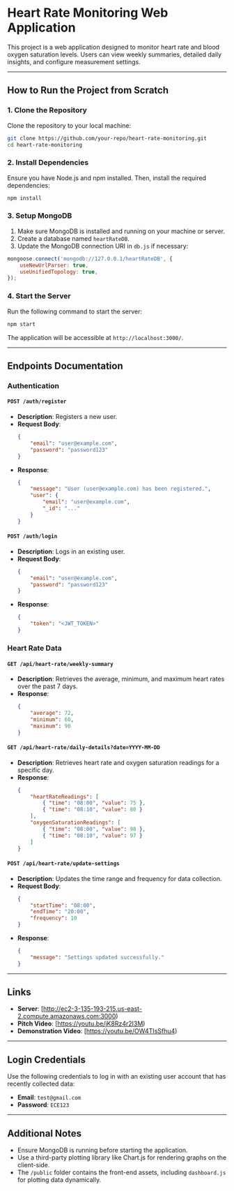 # Heart Rate Monitoring Web Application

This project is a web application designed to monitor heart rate and blood oxygen saturation levels. Users can view weekly summaries, detailed daily insights, and configure measurement settings.

---

## **How to Run the Project from Scratch**

### **1. Clone the Repository**

Clone the repository to your local machine:
```bash
git clone https://github.com/your-repo/heart-rate-monitoring.git
cd heart-rate-monitoring
```

### **2. Install Dependencies**

Ensure you have Node.js and npm installed. Then, install the required dependencies:
```bash
npm install
```

### **3. Setup MongoDB**

1. Make sure MongoDB is installed and running on your machine or server.
2. Create a database named `heartRateDB`.
3. Update the MongoDB connection URI in `db.js` if necessary:
```javascript
mongoose.connect('mongodb://127.0.0.1/heartRateDB', {
    useNewUrlParser: true,
    useUnifiedTopology: true,
});
```

### **4. Start the Server**

Run the following command to start the server:
```bash
npm start
```

The application will be accessible at `http://localhost:3000/`.

---

## **Endpoints Documentation**

### **Authentication**

#### `POST /auth/register`
- **Description**: Registers a new user.
- **Request Body**:
  ```json
  {
      "email": "user@example.com",
      "password": "password123"
  }
  ```
- **Response**:
  ```json
  {
      "message": "User (user@example.com) has been registered.",
      "user": {
          "email": "user@example.com",
          "_id": "..."
      }
  }
  ```

#### `POST /auth/login`
- **Description**: Logs in an existing user.
- **Request Body**:
  ```json
  {
      "email": "user@example.com",
      "password": "password123"
  }
  ```
- **Response**:
  ```json
  {
      "token": "<JWT_TOKEN>"
  }
  ```

### **Heart Rate Data**

#### `GET /api/heart-rate/weekly-summary`
- **Description**: Retrieves the average, minimum, and maximum heart rates over the past 7 days.
- **Response**:
  ```json
  {
      "average": 72,
      "minimum": 60,
      "maximum": 90
  }
  ```

#### `GET /api/heart-rate/daily-details?date=YYYY-MM-DD`
- **Description**: Retrieves heart rate and oxygen saturation readings for a specific day.
- **Response**:
  ```json
  {
      "heartRateReadings": [
          { "time": "08:00", "value": 75 },
          { "time": "08:10", "value": 80 }
      ],
      "oxygenSaturationReadings": [
          { "time": "08:00", "value": 98 },
          { "time": "08:10", "value": 97 }
      ]
  }
  ```

#### `POST /api/heart-rate/update-settings`
- **Description**: Updates the time range and frequency for data collection.
- **Request Body**:
  ```json
  {
      "startTime": "08:00",
      "endTime": "20:00",
      "frequency": 10
  }
  ```
- **Response**:
  ```json
  {
      "message": "Settings updated successfully."
  }
  ```

---

## **Links**

- **Server**: [http://ec2-3-135-193-215.us-east-2.compute.amazonaws.com:3000)
- **Pitch Video**: [https://youtu.be/jK8Rz4r2I3M)
- **Demonstration Video**: [https://youtu.be/OW4TIsSfhu4)

---

## **Login Credentials**

Use the following credentials to log in with an existing user account that has recently collected data:

- **Email**: `test@gmail.com`
- **Password**: `ECE123`

---

## **Additional Notes**

- Ensure MongoDB is running before starting the application.
- Use a third-party plotting library like Chart.js for rendering graphs on the client-side.
- The `/public` folder contains the front-end assets, including `dashboard.js` for plotting data dynamically.

